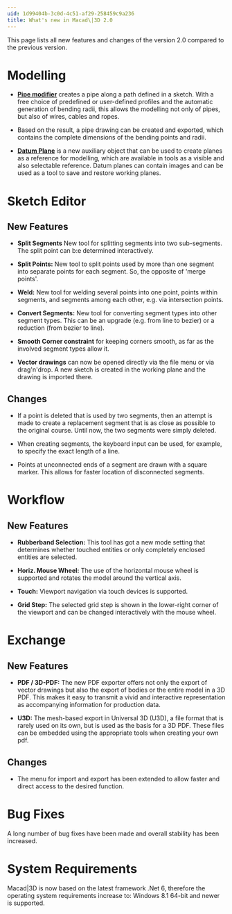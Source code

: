 ```yaml
---
uid: 1d99404b-3c0d-4c51-af29-258459c9a236
title: What's new in Macad\|3D 2.0
---
```

This page lists all new features and changes of the version 2.0 compared to the previous version.

# Modelling

* **[Pipe modifier](xref:69425fd0-ff1a-4dc3-9014-12860684e057)** creates a pipe along a path defined in a sketch. With a free choice of predefined or user-defined profiles and the automatic generation of bending radii, this allows the modelling not only of pipes, but also of wires, cables and ropes.

* Based on the result, a pipe drawing can be created and exported, which contains the complete dimensions of the bending points and radii.
  
* **[Datum Plane](xref:322f5cc2-0fc7-43f9-bb80-5e87cb3e3651)** is a new auxiliary object that can be used to create planes as a reference for modelling, which are available in tools as a visible and also selectable reference. Datum planes can contain images and can be used as a tool to save and restore working planes.

# Sketch Editor

## New Features

* **Split Segments** New tool for splitting segments into two sub-segments. The split point can b:e determined interactively. 
  
* **Split Points:** New tool to split points used by more than one segment into separate points for each segment. So, the opposite of 'merge points'.
* **Weld:** New tool for welding several points into one point, points within segments, and segments among each other, e.g. via intersection points.
  
* **Convert Segments:** New tool for converting segment types into other segment types. This can be an upgrade (e.g. from line to bezier) or a reduction (from bezier to line).
  
* **Smooth Corner constraint** for keeping corners smooth, as far as the involved segment types allow it.
  
* **Vector drawings** can now be opened directly via the file menu or via drag'n'drop. A new sketch is created in the working plane and the drawing is imported there.

## Changes

* If a point is deleted that is used by two segments, then an attempt is made to create a replacement segment that is as close as possible to the original course. Until now, the two segments were simply deleted.
  
* When creating segments, the keyboard input can be used, for example, to specify the exact length of a line.
  
* Points at unconnected ends of a segment are drawn with a square marker. This allows for faster location of disconnected segments.

# Workflow

## New Features

* **Rubberband Selection:** This tool has got a new mode setting that determines whether touched entities or only completely enclosed entities are selected.
  
* **Horiz. Mouse Wheel:** The use of the horizontal mouse wheel is supported and rotates the model around the vertical axis.
  
* **Touch:** Viewport navigation via touch devices is supported.
  
* **Grid Step:** The selected grid step is shown in the lower-right corner of the viewport and can be changed interactively with the mouse wheel.

# Exchange

## New Features

* **PDF / 3D-PDF:** The new PDF exporter offers not only the export of vector drawings but also the export of bodies or the entire model in a 3D PDF. This makes it easy to transmit a vivid and interactive representation as accompanying information for production data.
  
* **U3D:** The mesh-based export in Universal 3D (U3D), a file format that is rarely used on its own, but is used as the basis for a 3D PDF. These files can be embedded using the appropriate tools when creating your own pdf.
  
## Changes

* The menu for import and export has been extended to allow faster and direct access to the desired function.

# Bug Fixes

A long number of bug fixes have been made and overall stability has been increased.

# System Requirements

Macad\|3D is now based on the latest framework .Net 6, therefore the operating system requirements increase to: 
Windows 8.1 64-bit and newer is supported.
